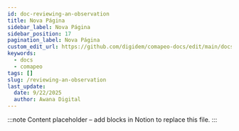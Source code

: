 ```yaml
---
id: doc-reviewing-an-observation
title: Nova Página
sidebar_label: Nova Página
sidebar_position: 17
pagination_label: Nova Página
custom_edit_url: https://github.com/digidem/comapeo-docs/edit/main/docs/reviewing-observations/reviewing-an-observation.md
keywords:
  - docs
  - comapeo
tags: []
slug: /reviewing-an-observation
last_update:
  date: 9/22/2025
  author: Awana Digital
---
```


<!-- Placeholder content generated automatically because the Notion page is missing a Website Block. -->

:::note
Content placeholder – add blocks in Notion to replace this file.
:::
